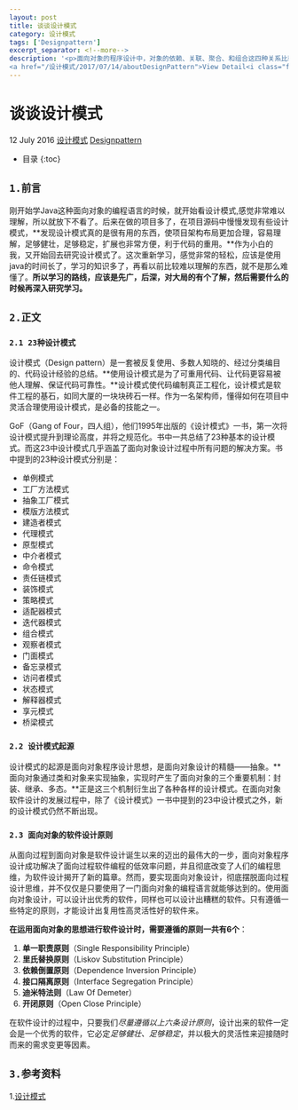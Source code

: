 ```yaml
---
layout: post
title: 谈谈设计模式
category: 设计模式
tags: ['Designpattern']
excerpt_separator: <!--more-->
description: '<p>面向对象的程序设计中，对象的依赖、关联、聚合、和组合这四种关系比较容易混淆。他们在编程语言中的体检基本相同的，仅仅是在语义上有所区别，语义指的是上下文环境、特定情景等。下面来详细谈论下Java是如何提现依赖、关联、聚合、和组合。</p>
<a href="/设计模式/2017/07/14/aboutDesignPattern">View Detail<i class="fa fa-angle-right"></i></a>'
---
```

<!--more-->
<div class="article-wrap">
    <h1 id="t1" class="article-title">谈谈设计模式</h1><!--标题-->
    <p class="article-attrs">
        <span><i class="fa fa-clock-o"></i>12 July 2016</span>
        <span><i class="fa fa-book"></i><a href="/categories/设计模式">设计模式</a></span><!--分类-->
        <span><i class="fa fa-tags"></i><a href="/tags/Designpattern"> Designpattern</a></span><!--标签-->
    </p>
 </div>
 
 * 目录
 {:toc}

##  `1.前言`

刚开始学Java这种面向对象的编程语言的时候，就开始看设计模式,感觉非常难以理解，所以就放下不看了。后来在做的项目多了，在项目源码中慢慢发现有些设计模式，**发现设计模式真的是很有用的东西，使项目架构布局更加合理，容易理解，足够健壮，足够稳定，扩展也非常方便，利于代码的重用。**作为小白的我，又开始回去研究设计模式了。这次重新学习，感觉非常的轻松，应该是使用java的时间长了，学习的知识多了，再看以前比较难以理解的东西，就不是那么难懂了。**所以学习的路线，应该是先广，后深，对大局的有个了解，然后需要什么的时候再深入研究学习。**


##  `2.正文`
### `2.1 23种设计模式`
设计模式（Design pattern）是一套被反复使用、多数人知晓的、经过分类编目的、代码设计经验的总结。**使用设计模式是为了可重用代码、让代码更容易被他人理解、保证代码可靠性。**设计模式使代码编制真正工程化，设计模式是软件工程的基石，如同大厦的一块块砖石一样。作为一名架构师，懂得如何在项目中灵活合理使用设计模式，是必备的技能之一。

   GoF（Gang of Four，四人组），他们1995年出版的《设计模式》一书，第一次将设计模式提升到理论高度，并将之规范化。书中一共总结了23种基本的设计模式。而这23中设计模式几乎涵盖了面向对象设计过程中所有问题的解决方案。书中提到的23种设计模式分别是：
   
+ 单例模式　
+ 工厂方法模式　
+ 抽象工厂模式　
+ 模版方法模式　
+ 建造者模式　
+ 代理模式　
+ 原型模式　
+ 中介者模式　
+ 命令模式　
+ 责任链模式　
+ 装饰模式　
+ 策略模式　
+ 适配器模式　
+ 迭代器模式　
+ 组合模式　
+ 观察者模式　
+ 门面模式　
+ 备忘录模式　
+ 访问者模式　
+ 状态模式
+ 解释器模式　
+ 享元模式　
+ 桥梁模式
 
### `2.2 设计模式起源`
 
 设计模式的起源是面向对象程序设计思想，是面向对象设计的精髓——抽象。**面向对象通过类和对象来实现抽象，实现时产生了面向对象的三个重要机制：封装、继承、多态。**正是这三个机制衍生出了各种各样的设计模式。在面向对象软件设计的发展过程中，除了《设计模式》一书中提到的23中设计模式之外，新的设计模式仍然不断出现。
 
### `2.3 面向对象的软件设计原则`
 
从面向过程到面向对象是软件设计诞生以来的迈出的最伟大的一步，面向对象程序设计成功解决了面向过程软件编程的低效率问题，并且彻底改变了人们的编程思维，为软件设计揭开了新的篇章。然而，要实现面向对象设计，彻底摆脱面向过程设计思维，并不仅仅是只要使用了一门面向对象的编程语言就能够达到的。使用面向对象设计，可以设计出优秀的软件，同样也可以设计出糟糕的软件。只有遵循一些特定的原则，才能设计出复用性高灵活性好的软件来。

**在运用面向对象的思想进行软件设计时，需要遵循的原则一共有6个**：

1.  **单一职责原则**（Single Responsibility Principle）
2.  **里氏替换原则**（Liskov Substitution Principle）
3.  **依赖倒置原则**（Dependence Inversion Principle）
4.  **接口隔离原则**（Interface Segregation Principle）
5.  **迪米特法则**（Law Of Demeter）
6.  **开闭原则**（Open Close Principle）
 
  在软件设计的过程中，只要我们*尽量遵循以上六条设计原则*，设计出来的软件一定会是一个优秀的软件，它必定*足够健壮、足够稳定*，并以极大的灵活性来迎接随时而来的需求变更等因素。
  
## `3.参考资料`

1.[设计模式](http://design-patterns.readthedocs.io/zh_CN/latest/read_uml.html "Title")







































